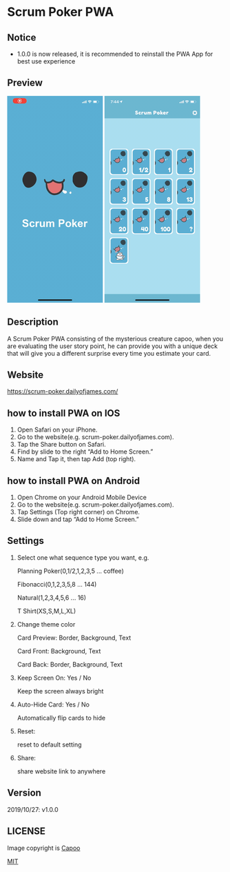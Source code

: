 # Scrum Poker PWA

## Notice
 - 1.0.0 is now released, it is recommended to reinstall the PWA App for best use experience

## Preview
![image](cover_1.gif) ![image](cover_2.gif)

## Description
A Scrum Poker PWA consisting of the mysterious creature capoo, when you are evaluating the user story point, he can provide you with a unique deck that will give you a different surprise every time you estimate your card.

## Website
https://scrum-poker.dailyofjames.com/

## how to install PWA on IOS
1. Open Safari on your iPhone.
2. Go to the website(e.g. scrum-poker.dailyofjames.com).
3. Tap the Share button on Safari.
3. Find by slide to the right “Add to Home Screen.”
5. Name and Tap it, then tap Add (top right).

## how to install PWA on Android
1. Open Chrome on your Android Mobile Device
2. Go to the website(e.g. scrum-poker.dailyofjames.com).
3. Tap Settings (Top right corner) on Chrome.
4. Slide down and tap “Add to Home Screen.”

## Settings
1. Select one what sequence type you want, e.g. 

    Planning Poker(0,1/2,1,2,3,5 ... coffee)
    
    Fibonacci(0,1,2,3,5,8 ... 144)
    
    Natural(1,2,3,4,5,6 ... 16)
    
    T Shirt(XS,S,M,L,XL)

2. Change theme color

    Card Preview: Border, Background, Text
    
    Card Front: Background, Text
    
    Card Back: Border, Background, Text
    
3. Keep Screen On: Yes / No

    Keep the screen always bright
    
4. Auto-Hide Card: Yes / No
    
    Automatically flip cards to hide
    
5. Reset:

    reset to default setting
    
6. Share: 

    share website link to anywhere             
    
## Version
2019/10/27: v1.0.0    

## LICENSE
Image copyright is [Capoo](https://www.facebook.com/capoocat/)

[MIT](LICENSE)
